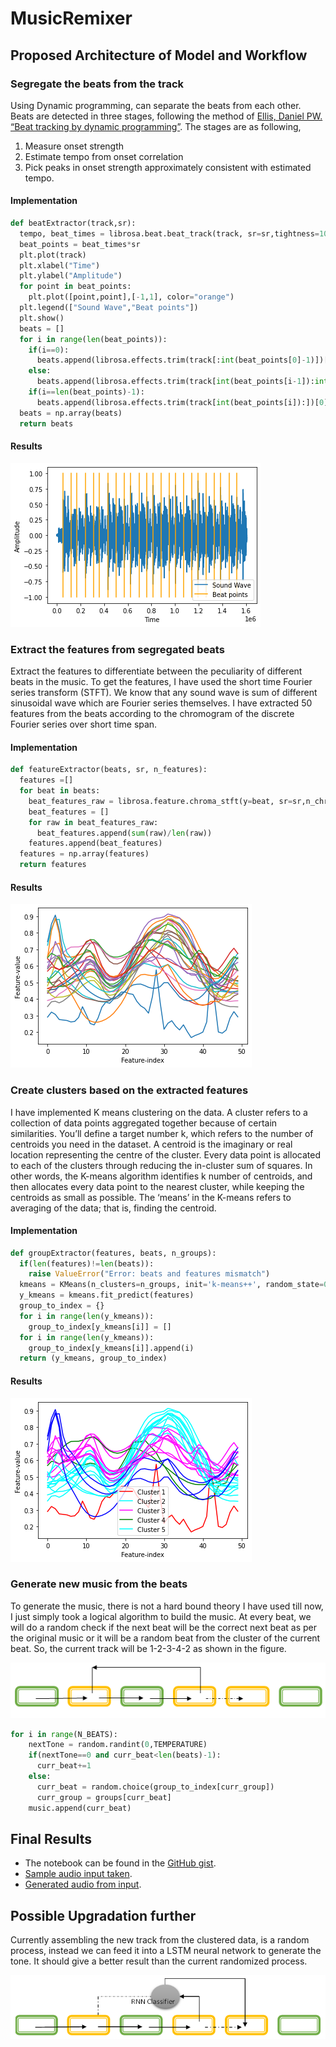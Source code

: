 # MusicRemixer
## Proposed Architecture of Model and Workflow
### Segregate the beats from the track
Using Dynamic programming, can separate the beats from each other. Beats are detected in three stages, following the method of [Ellis, Daniel PW. “Beat tracking by dynamic programming”](http://labrosa.ee.columbia.edu/projects/beattrack/). The stages are as following, 
1.	Measure onset strength
2.	Estimate tempo from onset correlation
3.	Pick peaks in onset strength approximately consistent with estimated tempo.
#### Implementation
```py
def beatExtractor(track,sr):
  tempo, beat_times = librosa.beat.beat_track(track, sr=sr,tightness=10,start_bpm=30, units='time')
  beat_points = beat_times*sr
  plt.plot(track)
  plt.xlabel("Time")
  plt.ylabel("Amplitude")
  for point in beat_points:
    plt.plot([point,point],[-1,1], color="orange")
  plt.legend(["Sound Wave","Beat points"])
  plt.show()
  beats = []
  for i in range(len(beat_points)):
    if(i==0):
      beats.append(librosa.effects.trim(track[:int(beat_points[0]-1)])[0])
    else:
      beats.append(librosa.effects.trim(track[int(beat_points[i-1]):int(beat_points[i]-1)])[0])
    if(i==len(beat_points)-1):
      beats.append(librosa.effects.trim(track[int(beat_points[i]):])[0])
  beats = np.array(beats)
  return beats
```
#### Results
![Beats](./Backend/tmp/beats.png)

### Extract the features from segregated beats
Extract the features to differentiate between the peculiarity of different beats in the music. To get the features, I have used the short time Fourier series transform (STFT). We know that any sound wave is sum of different sinusoidal wave which are Fourier series themselves. I have extracted 50 features from the beats according to the chromogram of the discrete Fourier series over short time span.

#### Implementation
```py
def featureExtractor(beats, sr, n_features):
  features =[]
  for beat in beats:
    beat_features_raw = librosa.feature.chroma_stft(y=beat, sr=sr,n_chroma=n_features)
    beat_features = []
    for raw in beat_features_raw:
      beat_features.append(sum(raw)/len(raw))
    features.append(beat_features)
  features = np.array(features)
  return features
```
#### Results
![Features](./Backend/tmp/features.png)

### Create clusters based on the extracted features
I have implemented K means clustering on the data. A cluster refers to a collection of data points aggregated together because of certain similarities. You’ll define a target number k, which refers to the number of centroids you need in the dataset. A centroid is the imaginary or real location representing the centre of the cluster. Every data point is allocated to each of the clusters through reducing the in-cluster sum of squares. In other words, the K-means algorithm identifies k number of centroids, and then allocates every data point to the nearest cluster, while keeping the centroids as small as possible. The ‘means’ in the K-means refers to averaging of the data; that is, finding the centroid.

#### Implementation
```py
def groupExtractor(features, beats, n_groups):
  if(len(features)!=len(beats)):
    raise ValueError("Error: beats and features mismatch")
  kmeans = KMeans(n_clusters=n_groups, init='k-means++', random_state=0)
  y_kmeans = kmeans.fit_predict(features)
  group_to_index = {}
  for i in range(len(y_kmeans)):
    group_to_index[y_kmeans[i]] = []
  for i in range(len(y_kmeans)):
    group_to_index[y_kmeans[i]].append(i)
  return (y_kmeans, group_to_index)
```

#### Results
![Clusters](./Backend/tmp/clusters.png)

### Generate new music from the beats
To generate the music, there is not a hard bound theory I have used till now, I just simply took a logical algorithm to build the music. At every beat, we will do a random check if the next beat will be the correct next beat as per the original music or it will be a random beat from the cluster of the current beat. So, the current track will be 1-2-3-4-2 as shown in the figure.

![Model Arch](./Backend/tmp/model.png)

```py
for i in range(N_BEATS):
    nextTone = random.randint(0,TEMPERATURE)
    if(nextTone==0 and curr_beat<len(beats)-1):
      curr_beat+=1
    else:
      curr_beat = random.choice(group_to_index[curr_group])
      curr_group = groups[curr_beat]
    music.append(curr_beat)
```

## Final Results
* The notebook can be found in the [GitHub gist](https://gist.github.com/sudip-mondal-2002/9744e9ff0415ff6fbc8664473828444a).
* [Sample audio input taken](./Backend/tmp/temp.wav).
* [Generated audio from input](./Backend/tmp/remix.wav).

## Possible Upgradation further
Currently assembling the new track from the clustered data, is a random process, instead we can feed it into a LSTM neural network to generate the tone. It should give a better result than the current randomized process.

![futuremodel](./Backend/tmp/futuremodel.png)
